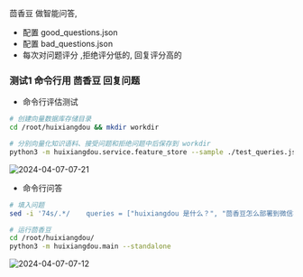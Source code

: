 茴香豆 做智能问答, 
- 配置 good_questions.json
- 配置 bad_questions.json
- 每次对问题评分 ,拒绝评分低的, 回复评分高的 


### 测试1  命令行用 茴香豆 回复问题 

- 命令行评估测试 
```bash
# 创建向量数据库存储目录
cd /root/huixiangdou && mkdir workdir 

# 分别向量化知识语料、接受问题和拒绝问题中后保存到 workdir
python3 -m huixiangdou.service.feature_store --sample ./test_queries.json

```

![2024-04-07-07-21](https://github.com/jingkeke/internLM2/assets/16113137/6ed775e8-8245-4b79-9954-65a76fb6ef0a)


- 命令行问答
```bash
# 填入问题
sed -i '74s/.*/    queries = ["huixiangdou 是什么？", "茴香豆怎么部署到微信群", "今天天气怎么样？"]/' /root/huixiangdou/huixiangdou/main.py

# 运行茴香豆
cd /root/huixiangdou/
python3 -m huixiangdou.main --standalone

```
![2024-04-07-07-12](https://github.com/jingkeke/internLM2/assets/16113137/d01d93ed-ff74-44c6-b2dc-3210f2555455)








### 



